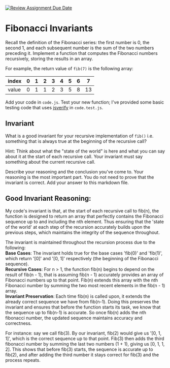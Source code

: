 [![Review Assignment Due Date](https://classroom.github.com/assets/deadline-readme-button-24ddc0f5d75046c5622901739e7c5dd533143b0c8e959d652212380cedb1ea36.svg)](https://classroom.github.com/a/rzkZS2Jf)
# Fibonacci Invariants

Recall the definition of the Fibonacci series: the first number is 0, the second
1, and each subsequent number is the sum of the two numbers preceding it.
Implement a function that computes the Fibonacci numbers recursively, storing
the results in an array.

For example, the return value of `fib(7)` is the following array:

| index |  0  |  1  |  2  |  3  |  4  |  5  |  6  |  7  |
| ----- | --- | --- | --- | --- | --- | --- | --- | --- |
| value |  0  |  1  |  1  |  2  |  3  |  5  |  8  |  13 |

Add your code in `code.js`. Test your new function; I've provided some basic
testing code that uses [jsverify](https://jsverify.github.io/) in
`code.test.js`.

## Invariant

What is a good invariant for your recursive implementation of `fib()`
i.e. something that is always true at the beginning of the recursive call?

Hint: Think about what the "state of the world" is here and what you can say
about it at the start of each recursive call. Your invariant must say something
about the current recursive call.

Describe your reasoning and the conclusion you've come to. Your reasoning is the
most important part. You do not need to prove that the invariant is correct. Add
your answer to this markdown file.

## Good Invariant Reasoning:
My code's invariant is that, at the start of each recursive call to fib(n), the function is designed to return an array that perfectly contains the Fibonacci sequence up to and including the nth element. Thus ensuring that the 'state of the world' at each step of the recursion accurately builds upon the previous steps, which maintains the integrity of the sequence throughout. <br />

The invariant is maintained throughout the recursion process due to the following:<br />
**Base Cases**: The invariant holds true for the base cases 'fib(0)' and 'fib(1)', which return '[0]' and '[0, 1]' respectively (the beginning of the Fibonacci sequence).<br />
**Recursive Cases**: For n > 1, the function fib(n) begins to depend on the result of fib(n - 1), that is assuming fib(n - 1) accurately provides an array of Fibonacci numbers up to that point. Fib(n) extends this array with the nth Fibonacci number by summing the two most recent elements in the fib(n - 1) array.<br />
**Invariant Preservation**: Each time fib(n) is called upon, it extends the already correct sequence we have from fib(n-1). Doing this preserves the invariant and ensures that before the function starts its task, we know that the sequence up to fib(n-1) is accurate. So once fib(n) adds the nth fibonacci number, the updated sequence maintains accuracy and correctness.<br />

For instance: say we call fib(3). By our invariant, fib(2) would give us '[0, 1, 1]', which is the correct sequence up to that point. Fib(3) then adds the third fibonacci number by summing the last two numbers (1 + 1), giving us [0, 1, 1, 2]. This shows that before fib(3) starts, the sequence is accurate up to fib(2), and after adding the third number it stays correct for fib(3) and the process repeats.




